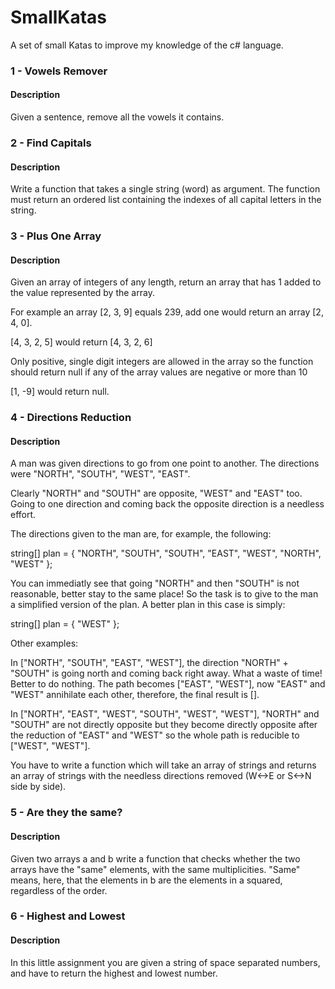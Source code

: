 # SmallKatas

A set of small Katas to improve my knowledge of the c# language.

### 1 - Vowels Remover

#### Description
Given a sentence, remove all the vowels it contains.

### 2 - Find Capitals

#### Description
Write a function that takes a single string (word) as argument. The function must return an ordered list containing the indexes of all capital letters in the string.

### 3 - Plus One Array
#### Description
Given an array of integers of any length, return an array that has 1 added to the value represented by the array.

For example an array [2, 3, 9] equals 239, add one would return an array [2, 4, 0].

[4, 3, 2, 5] would return [4, 3, 2, 6]

Only positive, single digit integers are allowed in the array so the function should return null if any of the array values are negative or more than 10

[1, -9] would return null.

### 4 - Directions Reduction

#### Description
A man was given directions to go from one point to another. The directions were "NORTH", "SOUTH", "WEST", "EAST".

Clearly "NORTH" and "SOUTH" are opposite, "WEST" and "EAST" too. Going to one direction and coming back the opposite direction is a needless effort.

The directions given to the man are, for example, the following:

string[] plan = { "NORTH", "SOUTH", "SOUTH", "EAST", "WEST", "NORTH", "WEST" };

You can immediatly see that going "NORTH" and then "SOUTH" is not reasonable, better stay to the same place! So the task is to give to the man a simplified version of the plan. A better plan in this case is simply:

string[] plan = { "WEST" };

Other examples:

In ["NORTH", "SOUTH", "EAST", "WEST"], the direction "NORTH" + "SOUTH" is going north and coming back right away. What a waste of time! Better to do nothing. The path becomes ["EAST", "WEST"], now "EAST" and "WEST" annihilate each other, therefore, the final result is [].

In ["NORTH", "EAST", "WEST", "SOUTH", "WEST", "WEST"], "NORTH" and "SOUTH" are not directly opposite but they become directly opposite after the reduction of "EAST" and "WEST" so the whole path is reducible to ["WEST", "WEST"].

You have to write a function which will take an array of strings and returns an array of strings with the needless directions removed (W<->E or S<->N side by side).

### 5 - Are they the same?

#### Description
Given two arrays a and b write a function that checks whether the two arrays have the "same" elements, with the same multiplicities. "Same" means, here, that the elements in b are the elements in a squared, regardless of the order.

### 6 - Highest and Lowest

#### Description
In this little assignment you are given a string of space separated numbers, and have to return the highest and lowest number.
